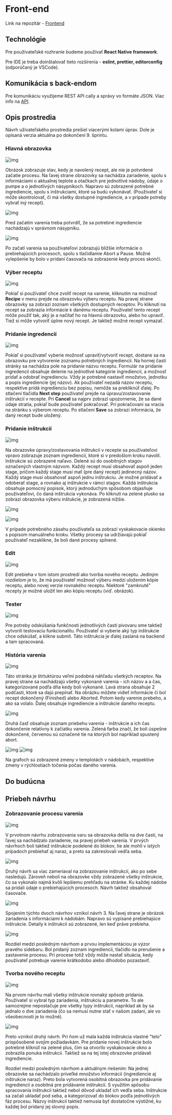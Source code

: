 ---
---

# Front-end

Link na repozitár - [Frontend](https://github.com/smart-brew/frontend)

## Technológie

Pre používateľské rozhranie budeme používať **React Native framework**.

Pre IDE je treba doinštalovať tieto rozšírenia - **eslint, prettier, editorconfig** (odporúčaný je VSCode).

## Komunikácia s back-endom

Pre komunikáciu využijeme REST API cally a správy vo formáte JSON. Viac info na [API](api-reference.md).

## Opis prostredia

Návrh užívateľského prostredia prešiel viacerými kolami úprav. Dole je opísaná verzia aktuálna po dokončení 9. šprintu.

### Hlavná obrazovka

![img](/img/screenshots-frontend/main_page.JPG)

Obrázok zobrazuje stav, kedy je navolený recept, ale nie je potvrdené začatie procesu. Na ľavej strane obrazovky sa nachádza zariadenie, spolu s informáciami o aktualnej teplote a otačkach pre jednotlivé nádoby, údaje o pumpe a o jednotlivých násypníkoch. Napravo sú zobrazené potrebné ingrediencie, spolu s inštrukciami, ktoré sa budú vykonávať. (Používateľ si môže skontrolovať, či má všetky dostupné ingrediencie, a v prípade potreby vybrať iný recept).

![img](/img/screenshots-frontend/ingredients_to_prepare.JPG)

Pred začatím varenia treba potvrdiť, že sa potrebné ingrediencie nachádzajú v správnom násypníku. 

![img](/img/screenshots-frontend/while_brewing.JPG)

Po začatí varenia sa používateľovi zobrazujú bližšie informácie o prebiehajúcich procesoch, spolu s tlačidlamie Abort a Pause. Možné vylepšenie by bolo v pridaní časovača na zobrazenie kedy proces skončí.

### Výber receptu

![img](/img/screenshots-frontend/recipe_list.JPG)

Pokiaľ si používateľ chce zvoliť recept na varenie, kliknutím na možnosť **Recipe** v menu prejde na obrazovku výberu receptu. Na pravej strane obrazovky sa zobrazí zoznam všetkých dostupných receptov. Po kliknutí na recept sa zobrazia informácie k danému receptu. Používateľ tento recept môže použiť tak, aký je a načítať ho na hlavnú obrazovku, alebo ho upraviť. Tiež si môže vytvoriť úplne nový recept. Je taktiež možné recept vymazať.

### Pridanie ingredencií

![img](/img/screenshots-frontend/recipe_making_ingredients.JPG)

Pokiaľ si používateľ vyberie možnosť upraviť/vytvoriť recept, dostane sa na obrazovku pre vytvorenie zoznamu potrebných ingrediencií. Na hornej časti stránky sa nachádza pole na pridanie názvu receptu. Formulár na pridanie ingredencií obsahuje delenie na jednotlivé kategórie ingrediencií, a možnosť pridať a odobrať ingredienciu. Vždy je potrebné nastaviť množstvo, jednotku a popis ingrediencie (jej názov). Ak používateľ nezadá názov receptu, respektíve pridá ingredienciu bez popisu, nemôže sa prekliknúť ďalej. Po stlačení tlačidla **Next step** používateľ prejde na úpravu/zostavovanie inštrukcií v recepte.  Pri **Cancel** sa najprv zobrazí upozornenie, že sa dané údaje stratia, pokiaľ bude používateľ pokračovať. Pri pokračovaní sa vracia na stránku s výberom receptu. Po stlačení **Save** sa zobrazi informácia, že daný recept bude uložený. 

### Pridanie inštrukcií

![img](/img/screenshots-frontend/rcipe%making%instructions.JPG)

Na obrazovke úpravy/zostavovania inštrukcií v recepte sa používateľovi vpravo zobrazuje zoznam ingrediencií, ktoré si v predošlom kroku navolil.
Inštrukcie sú zobrazené naľavo. Delené sú do osobitných stagov označených vlastným názvom. Každý recept musí obsahovať aspoň jeden stage, pričom každý stage musí mať (pre daný recept) jedinecný názov. Každý stage musí obsahovať aspoň jednu inštrukciu. Je možné pridávať a odoberať stage, a rovnako aj inštrukcie v rámci stagov. Každá inštrukcia obsahuje pomocný popisok, ktorý jednoduchým spôsobom objasňuje používateľovi, čo daná inštrukcia vykonáva.  Po kliknutí na zelené plusko sa zobrazí obrazovka výberu inštukcie, je zobrazená nižšie.

![img](/img/screenshots-frontend/instructionPopup.JPG)

![img](/img/screenshots-frontend/confirm_manual_step.JPG)

V prípade potrebného zásahu používateľa sa zobrazí vyskakovacie okienko s popisom manuálneho kroku. Všetky procesy sa udržiavajú pokiaľ používateľ nezaklikne, že boli dané procesy splnené. 

### Edit

![img](/img/screenshots-frontend/edit_locked_recipe.JPG)

Edit prebieha v tom istom prostredí ako tvorba nového receptu. Jediným rozdielom je to, že má používateľ možnosť výberu medzi uložením kópie receptu, alebo novej verzie rovnakého receptu. Niektoré "zamknuté" recepty je možné uložiť len ako kópiu receptu (viď. obrázok).

### Tester

![img](/img/screenshots-frontend/tester.JPG)

Pre potreby odskúšania funkčnosti jednotlivých častí pivovaru sme taktiež vytvorili testovaciu funkcionalitu. Používateľ si vyberie aký typ inštrukcie chce odskúšať, a klikne submit. Táto inštrukcia je ďalej zaslaná na backend a tam spracovaná.

### História varenia

![img](/img/screenshots-frontend/history_recipe.JPG)

Táto stránka je štrtuktúrou veľmi podobná náhľadu všetkých receptov. Na pravej strane sa nachádzajú všetky vykonané varenia - ich názov a a čas, kategorizované podľa dňa kedy boli vykonané. Lavá strana obsahuje 2 podčasti, ktoré sa dajú prepínať. Na obrázku môžete vidieť informácie či bol recept dokončený (Finished) alebo Aborted. Potom kedy varenie prebeho, a ako sa volalo. Ďalej obsahuje ingrediencie a inštrukcie daného receptu. 

![img](/img/screenshots-frontend/history_stats1.JPG)

Druhá časť obsahuje zoznam priebehu varenia - inštrukcie a ich čas dokončenie relatívny k začiatku varenia. Zelená farba značí, že boli úspešne dokončené, červenou sú označené tie na ktorých bol napríklad spustený abort.

![img](/img/screenshots-frontend/history_temp.JPG)
![img](/img/screenshots-frontend/history_motor.JPG)

Na grafoch sú zobrazené zmeny v templotách v nádobách, respektíve zmeny v rýchlostiach točenia počas daného varenia. 

## Do budúcna

## Priebeh návrhu

### Zobrazovanie procesu varenia

![img](/img/screenshots-frontend/mainPage1.JPG)

V prvotnom návrhu zobrazovania varu sa obrazovka delila na dve časti, na ľavej sa nachádzalo zariadenie, na pravej priebeh varenia. V prvých návrhoch boli taktiež inštrukcie podelené do blokov, tie ale mohli v istých prípadoch prebiehať aj naraz, a preto sa zakreslovali vedľa seba.

![img](/img/screenshots-frontend/MainPage2.JPG)

Druhý návrh sa viac zameriaval na zobrazovanie inštrukcií, ako po sebe nasledujú. Zároveň neboli na obrazovke vždy zobrazené všetky inštrukcie, čo sa vykonalo najmä kvôli lepšiemu prehľadu na stránke. Ku každej nádobe sa pridali údaje o prebiehajúcich procesoch. Návrh taktiež obsahoval časovače. 


![img](/img/screenshots-frontend/MainPage3.JPG)

Spojením týchto dvoch návrhov vznikol návrh 3. Na ľavej strane je obrázok zariadenia s informáciami k nádobám. Napravo sú vypísané prebiehajúce inštrukcie. Detaily k inštrukcii sú zobrazené, len keď práve prebieha.

![img](/img/screenshots-frontend/startBrewingPage.JPG)

Rozdiel medzi posledným návrhom a prvou implementáciou je výzor pravého sidebaru. Bol pridaný zoznam ingrediencii, tlačidlo na prerušenie a zastavenie procesu. Pri procese totiž vždy môže nastať situácia, kedy používateľ potrebuje varenie krátkodobo alebo dlhodobo pozastaviť.


### Tvorba nového receptu

![img](/img/screenshots-frontend/newRecipe1.JPG)



Na prvom návrhu mali všetky inštrukcie rovnaký spôsob pridania. Používateľ si vybral typ zariadenia, inštrukciu a parametre. To ale samozrejme nepostačuje pre všetky typy inštrukcií, napríklad ak by sa jednalo o dve zariadenia (čo sa nemusí nutne stať v našom zadaní, ale vo všeobecnosti je to možné).

![img](/img/screenshots-frontend/newRecipe2.JPG)

Preto vznikol druhý návrh. Pri ňom už mala každá inštrukcia vlastné "telo" prispôsobené svojim požiadavkám. Pre pridanie novej inštrukcie bolo potrebné kliknúť na zelené plus, čim sa otvorilo vyskakovacie okno a zobrazila ponuka inštrukcií. Taktiež sa na tej istej obrazovke pridávali ingrediencie.

Rozdiel medzi posledným návrhom a aktuálnym riešením: Na jednej obrazovke sa nachádzalo priveľké množstvo informácií (ingrediencie aj inštrukcie naraz). Preto bola vytvorená osobitná obrazovka pre pridávanie ingrediencií a osobitná pre pridávanie inštrukcií.
S využitím spôsobu spracovania inštrukcii taktiež nebol dôvod ukladať ich vedľa seba. Inštrukcie sa začali ukladať pod seba, a kategorizovať do blokov podľa jednotlivých fáz procesu.
Názvy inštrukcií taktiež nemusia byť dostatočne výstižné, ku každej bol pridaný jej slovný popis.
